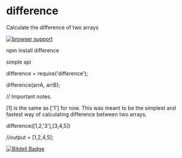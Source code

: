 difference
==========

Calculate the difference of two arrays

[![browser support](https://ci.testling.com/miketheprogrammer/difference.png)](https://ci.testling.com/miketheprogrammer/difference)


npm install difference


simple api

difference = require('difference');

difference(arrA, arrB);

// Important notes. 

[1] is the same as ['1']  for now.
This was meant to be the simplest and fastest way of calculating difference between two arrays.

difference([1,2,'3'],[3,4,5]) 

//output = [1,2,4,5];



[![Bitdeli Badge](https://d2weczhvl823v0.cloudfront.net/miketheprogrammer/difference/trend.png)](https://bitdeli.com/free "Bitdeli Badge")

